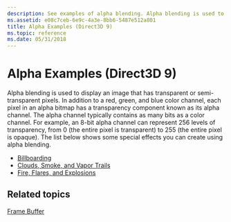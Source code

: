 ```yaml
---
description: See examples of alpha blending. Alpha blending is used to display an image that has transparent or semi-transparent pixels.
ms.assetid: e08c7ceb-6e9c-4a3e-8bb6-5487e512a801
title: Alpha Examples (Direct3D 9)
ms.topic: reference
ms.date: 05/31/2018
---
```


# Alpha Examples (Direct3D 9)

Alpha blending is used to display an image that has transparent or semi-transparent pixels. In addition to a red, green, and blue color channel, each pixel in an alpha bitmap has a transparency component known as its alpha channel. The alpha channel typically contains as many bits as a color channel. For example, an 8-bit alpha channel can represent 256 levels of transparency, from 0 (the entire pixel is transparent) to 255 (the entire pixel is opaque). The list below shows some special effects you can create using alpha blending.

-   [Billboarding](billboarding.md)
-   [Clouds, Smoke, and Vapor Trails](clouds--smoke--and-vapor-trails.md)
-   [Fire, Flares, and Explosions](fire--flares--and-explosions.md)

## Related topics

<dl> <dt>

[Frame Buffer](frame-buffer.md)
</dt> </dl>

 

 



